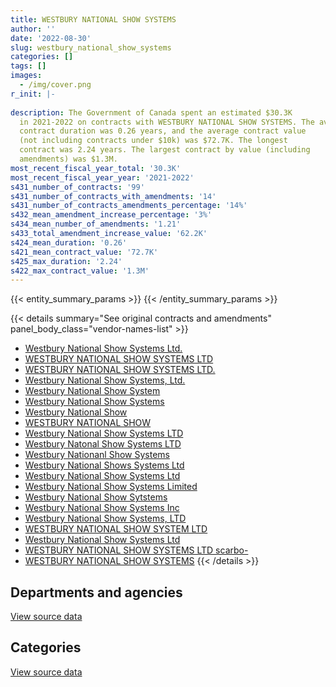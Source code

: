 ```yaml
---
title: WESTBURY NATIONAL SHOW SYSTEMS
author: ''
date: '2022-08-30'
slug: westbury_national_show_systems
categories: []
tags: []
images:
  - /img/cover.png
r_init: |-
  
description: The Government of Canada spent an estimated $30.3K
  in 2021-2022 on contracts with WESTBURY NATIONAL SHOW SYSTEMS. The average
  contract duration was 0.26 years, and the average contract value
  (not including contracts under $10k) was $72.7K. The longest
  contract was 2.24 years. The largest contract by value (including
  amendments) was $1.3M.
most_recent_fiscal_year_total: '30.3K'
most_recent_fiscal_year_year: '2021-2022'
s431_number_of_contracts: '99'
s431_number_of_contracts_with_amendments: '14'
s431_number_of_contracts_amendments_percentage: '14%'
s432_mean_amendment_increase_percentage: '3%'
s434_mean_number_of_amendments: '1.21'
s433_total_amendment_increase_value: '62.2K'
s424_mean_duration: '0.26'
s421_mean_contract_value: '72.7K'
s425_max_duration: '2.24'
s422_max_contract_value: '1.3M'
---
```


<script src="/rmarkdown-libs/htmlwidgets/htmlwidgets.js"></script>
<link href="/rmarkdown-libs/datatables-css/datatables-crosstalk.css" rel="stylesheet" />
<script src="/rmarkdown-libs/datatables-binding/datatables.js"></script>
<script src="/rmarkdown-libs/jquery/jquery-3.6.0.min.js"></script>
<link href="/rmarkdown-libs/dt-core-bootstrap/css/dataTables.bootstrap.min.css" rel="stylesheet" />
<link href="/rmarkdown-libs/dt-core-bootstrap/css/dataTables.bootstrap.extra.css" rel="stylesheet" />
<script src="/rmarkdown-libs/dt-core-bootstrap/js/jquery.dataTables.min.js"></script>
<script src="/rmarkdown-libs/dt-core-bootstrap/js/dataTables.bootstrap.min.js"></script>
<link href="/rmarkdown-libs/crosstalk/css/crosstalk.min.css" rel="stylesheet" />
<script src="/rmarkdown-libs/crosstalk/js/crosstalk.min.js"></script>
<script src="/rmarkdown-libs/htmlwidgets/htmlwidgets.js"></script>
<link href="/rmarkdown-libs/datatables-css/datatables-crosstalk.css" rel="stylesheet" />
<script src="/rmarkdown-libs/datatables-binding/datatables.js"></script>
<script src="/rmarkdown-libs/jquery/jquery-3.6.0.min.js"></script>
<link href="/rmarkdown-libs/dt-core-bootstrap/css/dataTables.bootstrap.min.css" rel="stylesheet" />
<link href="/rmarkdown-libs/dt-core-bootstrap/css/dataTables.bootstrap.extra.css" rel="stylesheet" />
<script src="/rmarkdown-libs/dt-core-bootstrap/js/jquery.dataTables.min.js"></script>
<script src="/rmarkdown-libs/dt-core-bootstrap/js/dataTables.bootstrap.min.js"></script>
<link href="/rmarkdown-libs/crosstalk/css/crosstalk.min.css" rel="stylesheet" />
<script src="/rmarkdown-libs/crosstalk/js/crosstalk.min.js"></script>

{{< entity_summary_params >}}
{{< /entity_summary_params >}}

{{< details summary="See original contracts and amendments" panel_body_class="vendor-names-list" >}}
- [Westbury National Show Systems Ltd.](https://search.open.canada.ca/en/ct/?sort=contract_value_f%20desc&page=1&search_text=%22Westbury%20National%20Show%20Systems%20Ltd.%22)
- [WESTBURY NATIONAL SHOW SYSTEMS LTD](https://search.open.canada.ca/en/ct/?sort=contract_value_f%20desc&page=1&search_text=%22WESTBURY%20NATIONAL%20SHOW%20SYSTEMS%20LTD%22)
- [WESTBURY NATIONAL SHOW SYSTEMS LTD.](https://search.open.canada.ca/en/ct/?sort=contract_value_f%20desc&page=1&search_text=%22WESTBURY%20NATIONAL%20SHOW%20SYSTEMS%20LTD.%22)
- [Westbury National Show Systems, Ltd.](https://search.open.canada.ca/en/ct/?sort=contract_value_f%20desc&page=1&search_text=%22Westbury%20National%20Show%20Systems%2c%20Ltd.%22)
- [Westbury National Show System](https://search.open.canada.ca/en/ct/?sort=contract_value_f%20desc&page=1&search_text=%22Westbury%20National%20Show%20System%22)
- [Westbury National Show Systems](https://search.open.canada.ca/en/ct/?sort=contract_value_f%20desc&page=1&search_text=%22Westbury%20National%20Show%20Systems%22)
- [Westbury National Show](https://search.open.canada.ca/en/ct/?sort=contract_value_f%20desc&page=1&search_text=%22Westbury%20National%20Show%22)
- [WESTBURY NATIONAL SHOW](https://search.open.canada.ca/en/ct/?sort=contract_value_f%20desc&page=1&search_text=%22WESTBURY%20NATIONAL%20SHOW%22)
- [Westbury National Show Systems LTD](https://search.open.canada.ca/en/ct/?sort=contract_value_f%20desc&page=1&search_text=%22Westbury%20National%20Show%20Systems%20LTD%22)
- [Westbury Natonal Show Systems LTD](https://search.open.canada.ca/en/ct/?sort=contract_value_f%20desc&page=1&search_text=%22Westbury%20Natonal%20Show%20Systems%20LTD%22)
- [Westbury Nationanl Show Systems](https://search.open.canada.ca/en/ct/?sort=contract_value_f%20desc&page=1&search_text=%22Westbury%20Nationanl%20Show%20Systems%22)
- [Westbury National Shows Systems Ltd](https://search.open.canada.ca/en/ct/?sort=contract_value_f%20desc&page=1&search_text=%22Westbury%20National%20Shows%20Systems%20Ltd%22)
- [Westbury National Show Systems Ltd](https://search.open.canada.ca/en/ct/?sort=contract_value_f%20desc&page=1&search_text=%22Westbury%20National%20Show%20Systems%20%20Ltd%22)
- [Westbury National Show Systems Limited](https://search.open.canada.ca/en/ct/?sort=contract_value_f%20desc&page=1&search_text=%22Westbury%20National%20Show%20Systems%20Limited%22)
- [Westbury National Show Sytstems](https://search.open.canada.ca/en/ct/?sort=contract_value_f%20desc&page=1&search_text=%22Westbury%20National%20Show%20Sytstems%22)
- [Westbury National Show Systems Inc](https://search.open.canada.ca/en/ct/?sort=contract_value_f%20desc&page=1&search_text=%22Westbury%20National%20Show%20Systems%20Inc%22)
- [Westbury National Show Systems, LTD](https://search.open.canada.ca/en/ct/?sort=contract_value_f%20desc&page=1&search_text=%22Westbury%20National%20Show%20Systems%2c%20LTD%22)
- [WESTBURY NATIONAL SHOW SYSTEM LTD](https://search.open.canada.ca/en/ct/?sort=contract_value_f%20desc&page=1&search_text=%22WESTBURY%20NATIONAL%20SHOW%20SYSTEM%20LTD%22)
- [Westbury National Show Systems Ltd](https://search.open.canada.ca/en/ct/?sort=contract_value_f%20desc&page=1&search_text=%22Westbury%20National%20Show%20Systems%20Ltd%22)
- [WESTBURY NATIONAL SHOW SYSTEMS LTD scarbo-](https://search.open.canada.ca/en/ct/?sort=contract_value_f%20desc&page=1&search_text=%22WESTBURY%20NATIONAL%20SHOW%20SYSTEMS%20LTD%20scarbo-%22)
- [WESTBURY NATIONAL SHOW SYSTEMS](https://search.open.canada.ca/en/ct/?sort=contract_value_f%20desc&page=1&search_text=%22WESTBURY%20NATIONAL%20SHOW%20SYSTEMS%22)
{{< /details >}}

## Departments and agencies

<div id="htmlwidget-1" style="width:100%;height:auto;" class="datatables html-widget"></div>
<script type="application/json" data-for="htmlwidget-1">{"x":{"style":"bootstrap","filter":"none","vertical":false,"data":[["<a href=\"/departments/atssc-scdata/\">Administrative Tribunals Support Service of Canada<\/a>","<a href=\"/departments/csps-efpc/\">Canada School of Public Service<\/a>","<a href=\"/departments/cta-otc/\">Canadian Transportation Agency<\/a>","<a href=\"/departments/dfatd-maecd/\">Global Affairs Canada<\/a>","<a href=\"/departments/dnd-mdn/\">National Defence<\/a>","<a href=\"/departments/hc-sc/\">Health Canada<\/a>","<a href=\"/departments/nrc-cnrc/\">National Research Council Canada<\/a>","<a href=\"/departments/pch/\">Canadian Heritage<\/a>","<a href=\"/departments/pwgsc-tpsgc/\">Public Services and Procurement Canada<\/a>","<a href=\"/departments/rcmp-grc/\">Royal Canadian Mounted Police<\/a>","<a href=\"/departments/ssc-spc/\">Shared Services Canada<\/a>","<a href=\"/departments/statcan/\">Statistics Canada<\/a>","<a href=\"/departments/tbs-sct/\">Treasury Board of Canada Secretariat<\/a>"],[29582.39,14481.58,12427.18,121557.86,1579044.19,73767.91,63627.46,null,661585.44,null,22265.14,23751.38,48535.81],[357204.24,null,null,153264.54,867999.99,9666.93,21465.64,13485.42,624729.86,11132.57,44530.28,34807.93,20719.34],[336076.92,null,null,37880.82,507.83,136542.47,null,null,null,null,11327.14,null,null],[30286.74,null,null,null,null,null,null,null,null,null,null,null,null]],"container":"<table class=\"table table-striped table-hover row-border order-column display\">\n  <thead>\n    <tr>\n      <th>Department<\/th>\n      <th>2018-2019<\/th>\n      <th>2019-2020<\/th>\n      <th>2020-2021<\/th>\n      <th>2021-2022<\/th>\n    <\/tr>\n  <\/thead>\n<\/table>","options":{"order":[[4,"desc"]],"pageLength":10,"autoWidth":true,"columnDefs":[{"targets":1,"render":"function(data, type, row, meta) {\n    return type !== 'display' ? data : DTWidget.formatCurrency(data, \"$\", 2, 3, \",\", \".\", true, null);\n  }"},{"targets":2,"render":"function(data, type, row, meta) {\n    return type !== 'display' ? data : DTWidget.formatCurrency(data, \"$\", 2, 3, \",\", \".\", true, null);\n  }"},{"targets":3,"render":"function(data, type, row, meta) {\n    return type !== 'display' ? data : DTWidget.formatCurrency(data, \"$\", 2, 3, \",\", \".\", true, null);\n  }"},{"targets":4,"render":"function(data, type, row, meta) {\n    return type !== 'display' ? data : DTWidget.formatCurrency(data, \"$\", 2, 3, \",\", \".\", true, null);\n  }"},{"width":"16%","targets":[1,2,3,4]},{"className":"dt-right","targets":[1,2,3,4]}],"orderClasses":false}},"evals":["options.columnDefs.0.render","options.columnDefs.1.render","options.columnDefs.2.render","options.columnDefs.3.render"],"jsHooks":[]}</script>
<p class="text-right">
<a href="https://github.com/GoC-Spending/contracts-data/tree/main/data/out/vendors/westbury_national_show_systems/summary_by_fiscal_year_by_department.csv" class="source-data-link btn btn-link">View source data</a>
</p>

## Categories

<div id="htmlwidget-2" style="width:100%;height:auto;" class="datatables html-widget"></div>
<script type="application/json" data-for="htmlwidget-2">{"x":{"style":"bootstrap","filter":"none","vertical":false,"data":[["<a href=\"/categories/facilities_and_construction/\">Facilities and construction<\/a>","<a href=\"/categories/office_management/\">Office management<\/a>","<a href=\"/categories/defence/\">Defence<\/a>","<a href=\"/categories/professional_services/\">Professional services<\/a>","<a href=\"/categories/information_technology/\">Information technology<\/a>","<a href=\"/categories/industrial_products_and_services/\">Industrial products and services<\/a>"],[null,null,1579044.19,49149.35,743057.6,279375.21],[24617.99,null,852247.79,null,610979.57,671161.38],[null,12880.75,507.83,null,508946.6,null],[null,null,null,null,30286.74,null]],"container":"<table class=\"table table-striped table-hover row-border order-column display\">\n  <thead>\n    <tr>\n      <th>Category<\/th>\n      <th>2018-2019<\/th>\n      <th>2019-2020<\/th>\n      <th>2020-2021<\/th>\n      <th>2021-2022<\/th>\n    <\/tr>\n  <\/thead>\n<\/table>","options":{"order":[[4,"desc"]],"dom":"t","pageLength":30,"autoWidth":true,"columnDefs":[{"targets":1,"render":"function(data, type, row, meta) {\n    return type !== 'display' ? data : DTWidget.formatCurrency(data, \"$\", 2, 3, \",\", \".\", true, null);\n  }"},{"targets":2,"render":"function(data, type, row, meta) {\n    return type !== 'display' ? data : DTWidget.formatCurrency(data, \"$\", 2, 3, \",\", \".\", true, null);\n  }"},{"targets":3,"render":"function(data, type, row, meta) {\n    return type !== 'display' ? data : DTWidget.formatCurrency(data, \"$\", 2, 3, \",\", \".\", true, null);\n  }"},{"targets":4,"render":"function(data, type, row, meta) {\n    return type !== 'display' ? data : DTWidget.formatCurrency(data, \"$\", 2, 3, \",\", \".\", true, null);\n  }"},{"width":"16%","targets":[1,2,3,4]},{"className":"dt-right","targets":[1,2,3,4]}],"orderClasses":false,"lengthMenu":[10,25,30,50,100]}},"evals":["options.columnDefs.0.render","options.columnDefs.1.render","options.columnDefs.2.render","options.columnDefs.3.render"],"jsHooks":[]}</script>
<p class="text-right">
<a href="https://github.com/GoC-Spending/contracts-data/tree/main/data/out/vendors/westbury_national_show_systems/summary_by_fiscal_year_by_category.csv" class="source-data-link btn btn-link">View source data</a>
</p>
